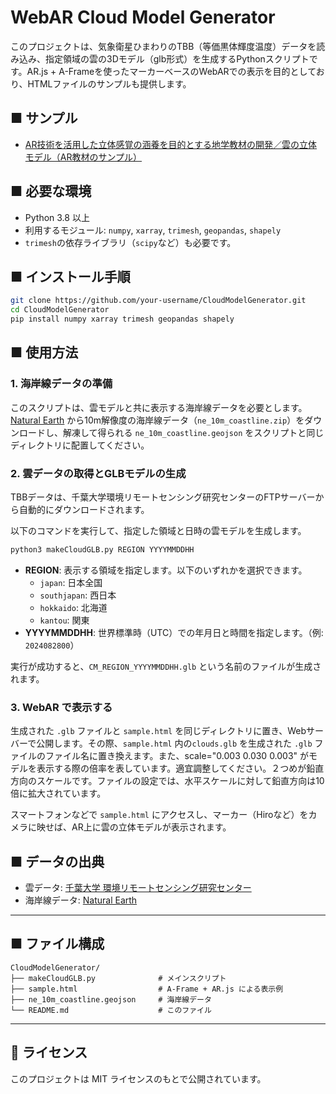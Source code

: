 # WebAR Cloud Model Generator

このプロジェクトは、気象衛星ひまわりのTBB（等価黒体輝度温度）データを読み込み、指定領域の雲の3Dモデル（glb形式）を生成するPythonスクリプトです。AR.js + A-Frameを使ったマーカーベースのWebARでの表示を目的としており、HTMLファイルのサンプルも提供します。

## ■ サンプル

- [AR技術を活用した立体感覚の涵養を目的とする地学教材の開発／雲の立体モデル（AR教材のサンプル）](https://robo.mydns.jp/WebAR/index.html#kumonoRittai)

## ■ 必要な環境

- Python 3.8 以上
- 利用するモジュール:
  `numpy`, `xarray`, `trimesh`, `geopandas`, `shapely`
- `trimesh`の依存ライブラリ（`scipy`など）も必要です。

## ■ インストール手順

```bash
git clone https://github.com/your-username/CloudModelGenerator.git
cd CloudModelGenerator
pip install numpy xarray trimesh geopandas shapely
```

## ■ 使用方法

### 1. 海岸線データの準備

このスクリプトは、雲モデルと共に表示する海岸線データを必要とします。[Natural Earth](https://www.naturalearthdata.com/downloads/10m-physical-vectors/10m-coastline/) から10m解像度の海岸線データ（`ne_10m_coastline.zip`）をダウンロードし、解凍して得られる `ne_10m_coastline.geojson` をスクリプトと同じディレクトリに配置してください。

### 2. 雲データの取得とGLBモデルの生成

TBBデータは、千葉大学環境リモートセンシング研究センターのFTPサーバーから自動的にダウンロードされます。

以下のコマンドを実行して、指定した領域と日時の雲モデルを生成します。

```bash
python3 makeCloudGLB.py REGION YYYYMMDDHH
```

- **REGION**: 表示する領域を指定します。以下のいずれかを選択できます。
  - `japan`: 日本全国
  - `southjapan`: 西日本
  - `hokkaido`: 北海道
  - `kantou`: 関東
- **YYYYMMDDHH**: 世界標準時（UTC）での年月日と時間を指定します。（例: `2024082800`）

実行が成功すると、`CM_REGION_YYYYMMDDHH.glb` という名前のファイルが生成されます。

### 3. WebAR で表示する

生成された `.glb` ファイルと `sample.html` を同じディレクトリに置き、Webサーバーで公開します。その際、`sample.html` 内の`clouds.glb` を生成された `.glb` ファイルのファイル名に置き換えます。また、scale="0.003 0.030 0.003" がモデルを表示する際の倍率を表しています。適宜調整してください。２つめが鉛直方向のスケールです。ファイルの設定では、水平スケールに対して鉛直方向は10倍に拡大されています。

スマートフォンなどで `sample.html` にアクセスし、マーカー（Hiroなど）をカメラに映せば、AR上に雲の立体モデルが表示されます。

## ■ データの出典

- 雲データ: [千葉大学 環境リモートセンシング研究センター](http://www.cr.chiba-u.jp/databases/gridded-data-jp.html)
- 海岸線データ: [Natural Earth](https://www.naturalearthdata.com/)

---

## ■ ファイル構成

```
CloudModelGenerator/
├── makeCloudGLB.py              # メインスクリプト
├── sample.html                  # A-Frame + AR.js による表示例
├── ne_10m_coastline.geojson     # 海岸線データ
└── README.md                    # このファイル
```

---

## 📝 ライセンス

このプロジェクトは MIT ライセンスのもとで公開されています。
